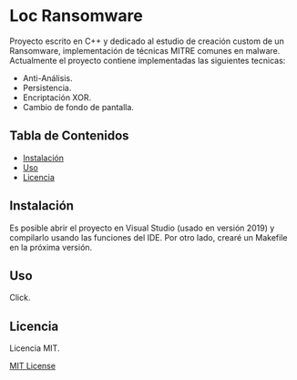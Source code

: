 # Loc Ransomware

Proyecto escrito en C++ y dedicado al estudio de creación custom de un Ransomware, implementación de técnicas MITRE comunes en malware.
Actualmente el proyecto contiene implementadas las siguientes tecnicas:
- Anti-Análisis.
- Persistencia.
- Encriptación XOR.
- Cambio de fondo de pantalla.

## Tabla de Contenidos

- [Instalación](#instalación)
- [Uso](#uso)
- [Licencia](#licencia)

## Instalación

Es posible abrir el proyecto en Visual Studio (usado en versión 2019) y compilarlo usando las funciones del IDE. Por otro lado, crearé un Makefile en la próxima versión.

## Uso

Click.

## Licencia

Licencia MIT.

[MIT License](LICENSE)
